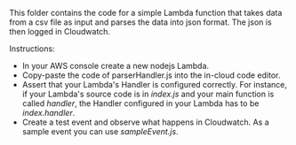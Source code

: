 This folder contains the code for a simple Lambda function that takes data from a csv file as input and parses the data into json format. The json is then logged in Cloudwatch.

Instructions:

- In your AWS console create a new nodejs Lambda.
- Copy-paste the code of parserHandler.js into the in-cloud code editor.
- Assert that your Lambda's Handler is configured correctly. For instance, if your Lambda's source code is in *index.js* and your main function is called *handler*, the Handler configured in your Lambda has to be *index.handler*.
- Create a test event and observe what happens in Cloudwatch. As a sample event you can use *sampleEvent.js*.